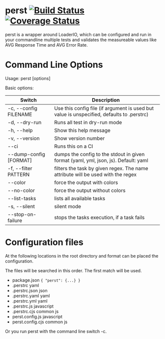 # perst [![Build Status](https://travis-ci.com/DasRed/perst.svg?branch=master)](https://travis-ci.com/DasRed/perst) [![Coverage Status](https://coveralls.io/repos/github/DasRed/perst/badge.svg?branch=master)](https://coveralls.io/github/DasRed/perst?branch=main)

perst is a wrapper around LoaderIO, which can be configured and run in your commandline multiple tests and validates the measureable values like AVG Response Time and AVG Error Rate.

# Command Line Options

Usage: perst [options]

Basic options:

| Switch                  | Description                                                                               |
| ----------------------- | ----------------------------------------------------------------------------------------- |
| -c, --config FILENAME   | Use this config file (if argument is used but value is unspecified, defaults to .perstrc) |
| -d, --dry-run           | Runs all test in dry-run mode                                                             |
| -h, --help              | Show this help message                                                                    |
| -v, --version           | Show version number                                                                       |
| --ci                    | Runs this on a CI                                                                         |
| --dump-config \[FORMAT] | dumps the config to the stdout in given format (yaml, yml, json, js). Default: yaml       |
| -f, --filter PATTERN    | filters the task by given regex. The name attribute will be used with the regex           |
| --color                 | force the output with colors                                                              |
| --no-color              | force the output without colors                                                           |
| --list-tasks            | lists all available tasks                                                                 |
| -s, --silent            | silent mode                                                                               |
| --stop-on-failure       | stops the tasks execution, if a task fails                                                |

# Configuration files

At the following locations in the root directory and format can be placed the configuration.
 
The files will be searched in this order. The first match will be used.

- package.json `{ "perst": {...} }`
- .perstrc            yaml
- .perstrc.json       json
- .perstrc.yaml       yaml
- .perstrc.yml        yaml
- .perstrc.js         javascript
- .perstrc.cjs        common js
- perst.config.js     javascript
- perst.config.cjs    common js

Or you run perst with the command line switch -c.
